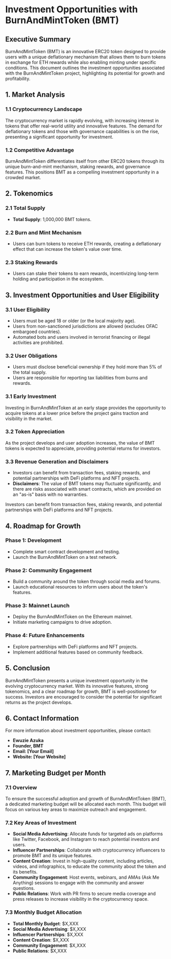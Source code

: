 # Investment Opportunities with BurnAndMintToken (BMT)

## Executive Summary
BurnAndMintToken (BMT) is an innovative ERC20 token designed to provide users with a unique deflationary mechanism that allows them to burn tokens in exchange for ETH rewards while also enabling minting under specific conditions. This document outlines the investment opportunities associated with the BurnAndMintToken project, highlighting its potential for growth and profitability.

## 1. Market Analysis
### 1.1 Cryptocurrency Landscape
The cryptocurrency market is rapidly evolving, with increasing interest in tokens that offer real-world utility and innovative features. The demand for deflationary tokens and those with governance capabilities is on the rise, presenting a significant opportunity for investment.

### 1.2 Competitive Advantage
BurnAndMintToken differentiates itself from other ERC20 tokens through its unique burn-and-mint mechanism, staking rewards, and governance features. This positions BMT as a compelling investment opportunity in a crowded market.

## 2. Tokenomics
### 2.1 Total Supply
- **Total Supply**: 1,000,000 BMT tokens.

### 2.2 Burn and Mint Mechanism
- Users can burn tokens to receive ETH rewards, creating a deflationary effect that can increase the token's value over time.

### 2.3 Staking Rewards
- Users can stake their tokens to earn rewards, incentivizing long-term holding and participation in the ecosystem.

## 3. Investment Opportunities and User Eligibility
### 3.1 User Eligibility
- Users must be aged 18 or older (or the local majority age).
- Users from non-sanctioned jurisdictions are allowed (excludes OFAC embargoed countries).
- Automated bots and users involved in terrorist financing or illegal activities are prohibited.

### 3.2 User Obligations
- Users must disclose beneficial ownership if they hold more than 5% of the total supply.
- Users are responsible for reporting tax liabilities from burns and rewards.

### 3.1 Early Investment
Investing in BurnAndMintToken at an early stage provides the opportunity to acquire tokens at a lower price before the project gains traction and visibility in the market.

### 3.2 Token Appreciation
As the project develops and user adoption increases, the value of BMT tokens is expected to appreciate, providing potential returns for investors.

### 3.3 Revenue Generation and Disclaimers
- Investors can benefit from transaction fees, staking rewards, and potential partnerships with DeFi platforms and NFT projects.
- **Disclaimers**: The value of BMT tokens may fluctuate significantly, and there are risks associated with smart contracts, which are provided on an "as-is" basis with no warranties.

Investors can benefit from transaction fees, staking rewards, and potential partnerships with DeFi platforms and NFT projects.

## 4. Roadmap for Growth
### Phase 1: Development
- Complete smart contract development and testing.
- Launch the BurnAndMintToken on a test network.

### Phase 2: Community Engagement
- Build a community around the token through social media and forums.
- Launch educational resources to inform users about the token's features.

### Phase 3: Mainnet Launch
- Deploy the BurnAndMintToken on the Ethereum mainnet.
- Initiate marketing campaigns to drive adoption.

### Phase 4: Future Enhancements
- Explore partnerships with DeFi platforms and NFT projects.
- Implement additional features based on community feedback.

## 5. Conclusion
BurnAndMintToken presents a unique investment opportunity in the evolving cryptocurrency market. With its innovative features, strong tokenomics, and a clear roadmap for growth, BMT is well-positioned for success. Investors are encouraged to consider the potential for significant returns as the project develops.

## 6. Contact Information
For more information about investment opportunities, please contact:
- **Ewuzie Azuka**
- **Founder, BMT**
- **Email: [Your Email]**
- **Website: [Your Website]**

## 7. Marketing Budget per Month
### 7.1 Overview
To ensure the successful adoption and growth of BurnAndMintToken (BMT), a dedicated marketing budget will be allocated each month. This budget will focus on various key areas to maximize outreach and engagement.

### 7.2 Key Areas of Investment
- **Social Media Advertising**: Allocate funds for targeted ads on platforms like Twitter, Facebook, and Instagram to reach potential investors and users.
- **Influencer Partnerships**: Collaborate with cryptocurrency influencers to promote BMT and its unique features.
- **Content Creation**: Invest in high-quality content, including articles, videos, and infographics, to educate the community about the token and its benefits.
- **Community Engagement**: Host events, webinars, and AMAs (Ask Me Anything) sessions to engage with the community and answer questions.
- **Public Relations**: Work with PR firms to secure media coverage and press releases to increase visibility in the cryptocurrency space.

### 7.3 Monthly Budget Allocation
- **Total Monthly Budget**: $X,XXX
- **Social Media Advertising**: $X,XXX
- **Influencer Partnerships**: $X,XXX
- **Content Creation**: $X,XXX
- **Community Engagement**: $X,XXX
- **Public Relations**: $X,XXX
